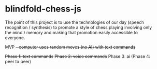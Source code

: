 # blindfold-chess-js
The point of this project is to use the technologies of our day (speech recognition / synthesis) to promote a style of chess playing involving only the mind / memory and making that promotion easily accessible to everyone.

MVP
~~- computer uses random moves (no AI) with text commands~~

~~Phase 1: text commands~~
~~Phase 2: voice commands~~
Phase 3: ai
(Phase 4: peer to peer)

